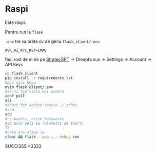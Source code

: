 # Raspi

Este raspi.

Pentru run la `flask`

`.env` tre sa arate cv de genu
`flask_client/.env`

```
ASK_AI_API_KEY=LMAO
```

faci rost de el de pe [StratecGPT](https://ask.ai.stratec.com) -> Dreapta sus -> Settings -> Account -> API Keys

```bash
cd flask_client
pip install -r requirements.txt
#pui aici keyu
nvim flask_client/.env
#sa-ti fie viata mai usoara
conf pull
scz
#short for source source ~/.zshrc
#sau
scb
#~/.bashrc, orice folosesti
#si acum poti sa folosesti pe scurt:
fr
#care are alias la
clear && flask --app . --debug run
```

SUCCISSS <3333
